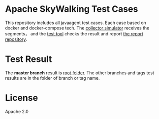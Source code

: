 # Apache SkyWalking Test Cases
This repository includes all javaagent test cases. Each case based on docker and docker-compose tech. 
The [collector simulator](https://github.com/SkywalkingTest/skywalking-mock-collector) receives the segments，
and the [test tool](https://github.com/SkywalkingTest/agent-integration-testtool) checks the result and report [the report repository](https://github.com/SkywalkingTest/agent-integration-test-report).

# Test Result
The **master branch** result is [root folder](https://github.com/SkywalkingTest/agent-integration-test-report). 
The other branches and tags test results are in the folder of branch or tag name.

# License
Apache 2.0
